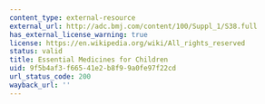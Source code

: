 ```yaml
---
content_type: external-resource
external_url: http://adc.bmj.com/content/100/Suppl_1/S38.full
has_external_license_warning: true
license: https://en.wikipedia.org/wiki/All_rights_reserved
status: valid
title: Essential Medicines for Children
uid: 9f5b4af3-f665-41e2-b8f9-9a0fe97f22cd
url_status_code: 200
wayback_url: ''
---
```

